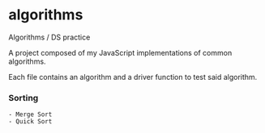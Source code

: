 # algorithms
Algorithms / DS practice 

A project composed of my JavaScript implementations of common algorithms.

Each file contains an algorithm and a driver function to test said algorithm.

  ### Sorting
    - Merge Sort
    - Quick Sort
